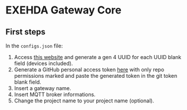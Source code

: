 # EXEHDA Gateway Core

## First steps

In the `configs.json` file:

1. Access [this website](https://www.uuidgenerator.net/) and generate a gen 4 UUID for each UUID blank field (devices included).
2. Generate a GitHub personal access token [here](https://github.com/settings/tokens/new?description=EXEHDA-Gateway&scopes=repo) with only repo permissions marked and paste the generated token in the git token blank field.
3. Insert a gateway name.
4. Insert MQTT broker informations.
5. Change the project name to your project name (optional).
